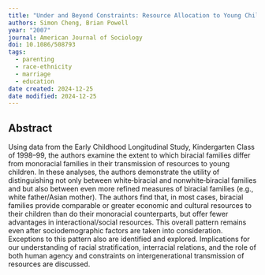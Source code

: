 ```yaml
---
title: "Under and Beyond Constraints: Resource Allocation to Young Children from Biracial Families"
authors: Simon Cheng, Brian Powell
year: "2007"
journal: American Journal of Sociology
doi: 10.1086/508793
tags:
  - parenting
  - race-ethnicity
  - marriage
  - education
date created: 2024-12-25
date modified: 2024-12-25
---
```


## Abstract

Using data from the Early Childhood Longitudinal Study, Kindergarten Class of 1998–99, the authors examine the extent to which biracial families differ from monoracial families in their transmission of resources to young children. In these analyses, the authors demonstrate the utility of distinguishing not only between white‐biracial and nonwhite‐biracial families and but also between even more refined measures of biracial families (e.g., white father/Asian mother). The authors find that, in most cases, biracial families provide comparable or greater economic and cultural resources to their children than do their monoracial counterparts, but offer fewer advantages in interactional/social resources. This overall pattern remains even after sociodemographic factors are taken into consideration. Exceptions to this pattern also are identified and explored. Implications for our understanding of racial stratification, interracial relations, and the role of both human agency and constraints on intergenerational transmission of resources are discussed.
